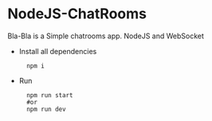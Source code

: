 # NodeJS-ChatRooms
Bla-Bla is a Simple chatrooms  app. NodeJS and WebSocket
- Install all dependencies
  ```
    npm i
  ```
- Run
  ```
    npm run start
    #or
    npm run dev
  ```
